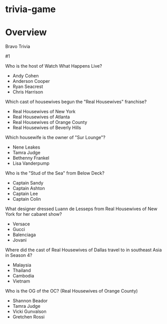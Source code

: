 # trivia-game

# Overview

Bravo Trivia

#1

Who is the host of Watch What Happens Live?
- Andy Cohen
- Anderson Cooper 
- Ryan Seacrest 
- Chris Harrison

Which cast of housewives begun the "Real Housewives" franchise?
- Real Housewives of New York
- Real Housewives of Atlanta
- Real Housewives of Orange County 
- Real Housewives of Beverly Hills

Which housewife is the owner of "Sur Lounge"?
- Nene Leakes
- Tamra Judge
- Bethenny Frankel
- Lisa Vanderpump

Who is the "Stud of the Sea" from Below Deck?
- Captain Sandy
- Captain Ashton
- Captain Lee
- Captain Colin

What designer dressed Luann de Lesseps from Real Housewives of New York for her cabaret show?
- Versace
- Gucci
- Balenciaga
- Jovani


Where did the cast of Real Housewives of Dallas travel to in southeast Asia in Season 4?
- Malaysia
- Thailand
- Cambodia 
- Vietnam

Who is the OG of the OC? (Real Housewives of Orange County)
- Shannon Beador
- Tamra Judge
- Vicki Gunvalson
- Gretchen Rossi